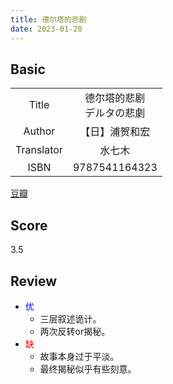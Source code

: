 ```yaml
---
title: 德尔塔的悲剧
date: 2023-01-20
---
```


## Basic

|            |                              |
| :--------: | :--------------------------: |
|   Title    | 德尔塔的悲剧<br>デルタの悲劇 |
|   Author   |        【日】浦贺和宏        |
| Translator |            水七木            |
|    ISBN    |        9787541164323         |

[<i class="fa-solid fa-link"></i>豆瓣](https://book.douban.com/subject/36075911/)

## Score
3.5 

## Review

- <font color=#0000FF>优</font>
    - 三层叙述诡计。
    - 两次反转or揭秘。
- <font color=#FF0000>缺</font>
    - 故事本身过于平淡。
    - 最终揭秘似乎有些刻意。